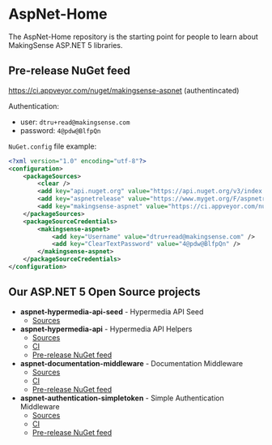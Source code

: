 # AspNet-Home

The AspNet-Home repository is the starting point for people to learn about MakingSense ASP.NET 5 libraries. 

## Pre-release NuGet feed

<https://ci.appveyor.com/nuget/makingsense-aspnet> (authentincated)

Authentication: 
* user: `dtru+read@makingsense.com`
* password: `4@pdw@BlfpQn`

`NuGet.config` file example:

```xml
<?xml version="1.0" encoding="utf-8"?>
<configuration>
	<packageSources>
		<clear />
		<add key="api.nuget.org" value="https://api.nuget.org/v3/index.json" />
		<add key="aspnetrelease" value="https://www.myget.org/F/aspnetrelease/api/v2" />
		<add key="makingsense-aspnet" value="https://ci.appveyor.com/nuget/makingsense-aspnet" />
	</packageSources>
	<packageSourceCredentials>
		<makingsense-aspnet>
			<add key="Username" value="dtru+read@makingsense.com" />
			<add key="ClearTextPassword" value="4@pdw@BlfpQn" />
		</makingsense-aspnet>
	</packageSourceCredentials>
</configuration>
```

## Our ASP.NET 5 Open Source projects

* **aspnet-hypermedia-api-seed** - Hypermedia API Seed
    * [Sources](https://github.com/MakingSense/aspnet-hypermedia-api-seed)
* **aspnet-hypermedia-api** - Hypermedia API Helpers
    * [Sources](https://github.com/MakingSense/aspnet-hypermedia-api)
    * [CI](https://ci.appveyor.com/project/makingsense-aspnet/aspnet-hypermedia-api)
    * [Pre-release NuGet feed](https://ci.appveyor.com/nuget/aspnet-hypermedia-api)
* **aspnet-documentation-middleware** - Documentation Middleware
    * [Sources](https://github.com/MakingSense/aspnet-documentation-middleware)
    * [CI](https://ci.appveyor.com/project/makingsense-aspnet/aspnet-documentation-middleware)
    * [Pre-release NuGet feed](https://ci.appveyor.com/nuget/aspnet-documentation-middleware) 
* **aspnet-authentication-simpletoken** - Simple Authentication Middleware
    * [Sources](https://github.com/MakingSense/aspnet-authentication-simpletoken)
    * [CI](https://ci.appveyor.com/project/makingsense-aspnet/aspnet-authentication-simpletoken)
    * [Pre-release NuGet feed](https://ci.appveyor.com/nuget/aspnet-authentication-simpletoken)

